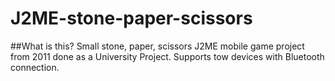 # J2ME-stone-paper-scissors

##What is this?
Small stone, paper, scissors J2ME mobile game project from 2011 done as a University Project. Supports tow devices with Bluetooth connection.